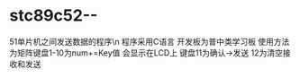 # stc89c52--
51单片机之间发送数据的程序\n
程序采用C语言 开发板为普中类学习板 使用方法为矩阵键盘1-10为num+=Key值 会显示在LCD上 键盘11为确认->发送 12为清空接收和发送 
